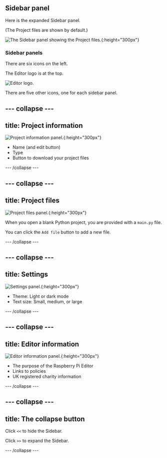 ## Sidebar panel

Here is the expanded Sidebar panel.

(The Project files are shown by default.)

![The Sidebar panel showing the Project files.](images/project-files-python.png){:height="300px"}

### Sidebar panels

There are six icons on the left.

The Editor logo is at the top.

![Editor logo.](images/<>.png)

There are five other icons, one for each sidebar panel.

--- collapse ---
---
title: Project information
---

![Project information panel.](images/sidepanel-projects-info-python.png){:height="300px"}

+ Name (and edit button)
+ Type
+ Button to download your project files

--- /collapse ---

--- collapse ---
---
title: Project files
---

![Project files panel.](images/project-files-python.png){:height="300px"}

When you open a blank Python project, you are provided with a `main.py` file.

You can click the `Add file` button to add a new file.

--- /collapse ---

--- collapse ---
---
title: Settings
---

![Settings panel.](images/sidebar-settings-python.png){:height="300px"}

+ Theme: Light or dark mode
+ Text size: Small, medium, or large

--- /collapse ---

--- collapse ---
---
title: Editor information
---

![Editor information panel.](images/sidebar-info-python.png){:height="300px"}

+ The purpose of the Raspberry Pi Editor
+ Links to policies
+ UK registered charity information

--- /collapse ---

--- collapse ---
---
title: The collapse button
---

Click `<<` to hide the Sidebar.

Click `>>` to expand the Sidebar.

--- /collapse ---
